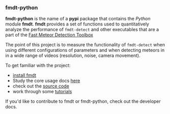 ### fmdt-python

**fmdt-python** is the name of a **pypi** package that contains the _Python_ module **fmdt**.
**fmdt** provides a set of functions used to quantitatively analyze the performance of `fmdt-detect` and other executables that are a part of the [Fast Meteor Detection Toolbox](https://github.com/alsoc/fmdt)

The point of this project is to measure the functionality of `fmdt-detect` when using different configurations of parameters and when detecting meteors in in a wide range of videos (resolution, noise, camera movement).

To get familiar with the project:

- [install fmdt](installation.md)
- Study the core usage docs [here](./iz_one_and_only.md)
- check out the [source code](https://github.com/ejovo13/fmdt_python_clean/tree/build)
- work through some [tutorials](tutorials/1_detecting_meteors.md)

If you'd like to contribute to fmdt or fmdt-python, check out the developer docs.